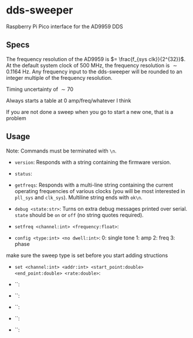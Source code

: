 # dds-sweeper
Raspberry Pi Pico interface for the AD9959 DDS

## Specs
The frequency resolution of the AD9959 is 
$= \frac{f_{sys clk}}{2^{32}}$. At the default system clock of 500 MHz, the frequency resolution is $\sim 0.1164$ Hz. Any frequency input to the dds-sweeper will be rounded to an integer multiple of the frequency resolution.

Timing uncertainty of $\sim 70$

Always starts a table at 0 amp/freq/whatever I think

If you are not done a sweep when you go to start a new one, that is a problem

## Usage
Note: Commands must be terminated with `\n`.

* `version`: 
Responds with a string containing the firmware version.


* `status`: 


* `getfreqs`: 
Responds with a multi-line string containing the current operating frequencies of various clocks (you will be most interested in `pll_sys` and `clk_sys`). Multiline string ends with `ok\n`.


* `debug <state:str>`: 
Turns on extra debug messages printed over serial. `state` should be `on` or `off` (no string quotes required).


* `setfreq <channel:int> <frequency:float>`:


* `config <type:int> <no dwell:int>`:
0: single tone
1: amp
2: freq
3: phase

make sure the sweep type is set before you start adding structions


* `set <channel:int> <addr:int> <start_point:double> <end_point:double> <rate:double>`:


* ``:


* ``:


* ``:


* ``:


* ``:



